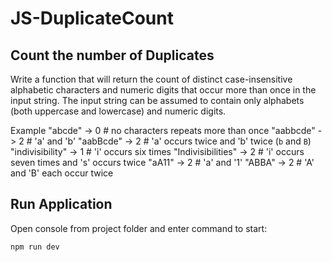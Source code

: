 # JS-DuplicateCount

## Count the number of Duplicates

Write a function that will return the count of distinct case-insensitive
alphabetic characters and numeric digits that occur more than once in the input
string. The input string can be assumed to contain only alphabets (both
uppercase and lowercase) and numeric digits.

Example
"abcde" -> 0 # no characters repeats more than once
"aabbcde" -> 2 # 'a' and 'b'
"aabBcde" -> 2 # 'a' occurs twice and 'b' twice (`b` and `B`)
"indivisibility" -> 1 # 'i' occurs six times
"Indivisibilities" -> 2 # 'i' occurs seven times and 's' occurs twice
"aA11" -> 2 # 'a' and '1'
"ABBA" -> 2 # 'A' and 'B' each occur twice

## Run Application

Open console from project folder and enter command to start:
```
npm run dev
```
